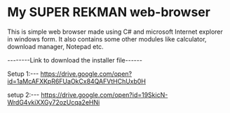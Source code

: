 # My SUPER REKMAN web-browser
This is simple web browser made using C# and microsoft Internet explorer in windows form. It also contains some other modules like calculator, download manager, Notepad etc.


--------Link to download the installer file------

Setup 1:---  https://drive.google.com/open?id=1aMcAFXKpR6FUaOkCx84QAFVtHChUxb0H

setup 2:---  https://drive.google.com/open?id=19SkicN-WrdG4vkiXXGy72ozUcqa2eHNi

